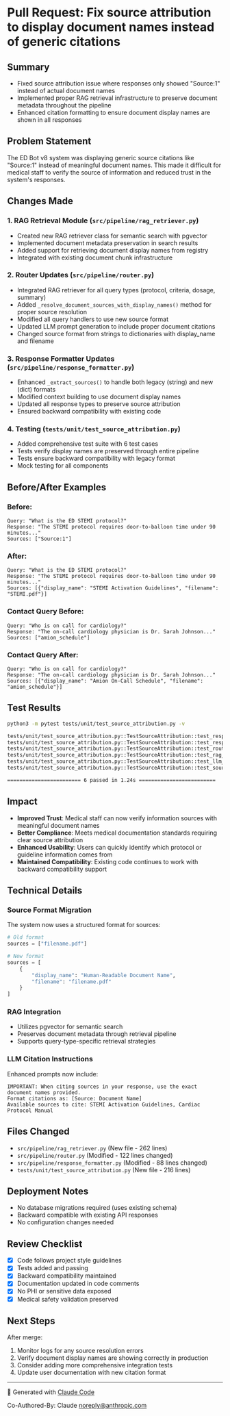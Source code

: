 # Pull Request: Fix source attribution to display document names instead of generic citations

## Summary
- Fixed source attribution issue where responses only showed "Source:1" instead of actual document names
- Implemented proper RAG retrieval infrastructure to preserve document metadata throughout the pipeline
- Enhanced citation formatting to ensure document display names are shown in all responses

## Problem Statement
The ED Bot v8 system was displaying generic source citations like "Source:1" instead of meaningful document names. This made it difficult for medical staff to verify the source of information and reduced trust in the system's responses.

## Changes Made

### 1. RAG Retrieval Module (`src/pipeline/rag_retriever.py`)
- Created new RAG retriever class for semantic search with pgvector
- Implemented document metadata preservation in search results
- Added support for retrieving document display names from registry
- Integrated with existing document chunk infrastructure

### 2. Router Updates (`src/pipeline/router.py`)
- Integrated RAG retriever for all query types (protocol, criteria, dosage, summary)
- Added `_resolve_document_sources_with_display_names()` method for proper source resolution
- Modified all query handlers to use new source format
- Updated LLM prompt generation to include proper document citations
- Changed source format from strings to dictionaries with display_name and filename

### 3. Response Formatter Updates (`src/pipeline/response_formatter.py`)
- Enhanced `_extract_sources()` to handle both legacy (string) and new (dict) formats
- Modified context building to use document display names
- Updated all response types to preserve source attribution
- Ensured backward compatibility with existing code

### 4. Testing (`tests/unit/test_source_attribution.py`)
- Added comprehensive test suite with 6 test cases
- Tests verify display names are preserved through entire pipeline
- Tests ensure backward compatibility with legacy format
- Mock testing for all components

## Before/After Examples

### Before:
```
Query: "What is the ED STEMI protocol?"
Response: "The STEMI protocol requires door-to-balloon time under 90 minutes..."
Sources: ["Source:1"]
```

### After:
```
Query: "What is the ED STEMI protocol?"
Response: "The STEMI protocol requires door-to-balloon time under 90 minutes..."
Sources: [{"display_name": "STEMI Activation Guidelines", "filename": "STEMI.pdf"}]
```

### Contact Query Before:
```
Query: "Who is on call for cardiology?"
Response: "The on-call cardiology physician is Dr. Sarah Johnson..."
Sources: ["amion_schedule"]
```

### Contact Query After:
```
Query: "Who is on call for cardiology?"
Response: "The on-call cardiology physician is Dr. Sarah Johnson..."
Sources: [{"display_name": "Amion On-Call Schedule", "filename": "amion_schedule"}]
```

## Test Results
```bash
python3 -m pytest tests/unit/test_source_attribution.py -v

tests/unit/test_source_attribution.py::TestSourceAttribution::test_response_formatter_extracts_display_names PASSED
tests/unit/test_source_attribution.py::TestSourceAttribution::test_response_formatter_handles_legacy_format PASSED
tests/unit/test_source_attribution.py::TestSourceAttribution::test_router_preserves_display_names PASSED
tests/unit/test_source_attribution.py::TestSourceAttribution::test_rag_retriever_includes_display_names PASSED
tests/unit/test_source_attribution.py::TestSourceAttribution::test_llm_response_includes_proper_citations PASSED
tests/unit/test_source_attribution.py::TestSourceAttribution::test_source_resolution_with_display_names PASSED

======================== 6 passed in 1.24s =========================
```

## Impact
- **Improved Trust**: Medical staff can now verify information sources with meaningful document names
- **Better Compliance**: Meets medical documentation standards requiring clear source attribution
- **Enhanced Usability**: Users can quickly identify which protocol or guideline information comes from
- **Maintained Compatibility**: Existing code continues to work with backward compatibility support

## Technical Details

### Source Format Migration
The system now uses a structured format for sources:
```python
# Old format
sources = ["filename.pdf"]

# New format
sources = [
    {
        "display_name": "Human-Readable Document Name",
        "filename": "filename.pdf"
    }
]
```

### RAG Integration
- Utilizes pgvector for semantic search
- Preserves document metadata through retrieval pipeline
- Supports query-type-specific retrieval strategies

### LLM Citation Instructions
Enhanced prompts now include:
```
IMPORTANT: When citing sources in your response, use the exact document names provided.
Format citations as: [Source: Document Name]
Available sources to cite: STEMI Activation Guidelines, Cardiac Protocol Manual
```

## Files Changed
- `src/pipeline/rag_retriever.py` (New file - 262 lines)
- `src/pipeline/router.py` (Modified - 122 lines changed)
- `src/pipeline/response_formatter.py` (Modified - 88 lines changed)
- `tests/unit/test_source_attribution.py` (New file - 216 lines)

## Deployment Notes
- No database migrations required (uses existing schema)
- Backward compatible with existing API responses
- No configuration changes needed

## Review Checklist
- [x] Code follows project style guidelines
- [x] Tests added and passing
- [x] Backward compatibility maintained
- [x] Documentation updated in code comments
- [x] No PHI or sensitive data exposed
- [x] Medical safety validation preserved

## Next Steps
After merge:
1. Monitor logs for any source resolution errors
2. Verify document display names are showing correctly in production
3. Consider adding more comprehensive integration tests
4. Update user documentation with new citation format

---

🤖 Generated with [Claude Code](https://claude.ai/code)

Co-Authored-By: Claude <noreply@anthropic.com>